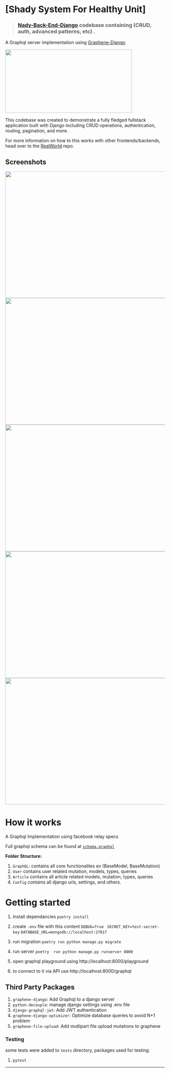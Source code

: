 
# [Shady System For Healthy Unit] 


> ### [Nady-Back-End-Django]() codebase containing (CRUD, auth, advanced patterns, etc) .

A Graphql server implementation using [Graphene-Django](https://docs.graphene-python.org/projects/django/en/latest/#graphene-django)

<img src="logo.png" height="200" width="400"/>

This codebase was created to demonstrate a fully fledged fullstack application built with Django including CRUD operations, authentication, routing, pagination, and more.

For more information on how to this works with other frontends/backends, head over to the [RealWorld](https://github.com/gothinkster/realworld) repo.
## Screenshots

<img src="article_query.png" width="800" height="400"/>

<img src="add_article.png" width="800" height="400"/>

<img src="add_comment.png" width="800" height="400"/>

<img src="get_profile.png" width="800" height="400"/>

<img src="current_user.png" width="800" height="400"/>

# How it works
A Graphql Implementation using facebook relay specs

Full graphql schema can be found at [`schema.graphql`]()

**Folder Structure:**
1) `GraphQL`: contains all core functionalites ex (BaseModel, BaseMutation)
2) `User` contains user related mutation, models, types, queries
3) `Article` contains all article related models, mutation, types, queries
4) `Config` contains all django urls, settings, and others.

# Getting started

1) Install dependancies
`poetry install`

2) create `.env` file with this content
`DEBUG=True ` 
`SECRET_KEY=test-secret-key`
 `DATABASE_URL=mongodb://localhost:27017`
 3) run migration
 `poetry run python manage.py migrate`
4) run server
`poetry  run python manage.py runserver 8000`
5) open graphql playground using http://localhost:8000/playground
6) to connect to it via API use http://localhost:8000/graphql


## Third Party Packages
1) `graphene-django`: Add Graphql to a django server
2) `python-decouple`: manage django settings using .env file
3) `django-graphql-jwt`: Add JWT authentication
4) `graphene-django-optimizer`: Optimize database queries to avoid N+1 problem
5) `graphene-file-upload`: Add mutlipart file upload mutations to graphene

### Testing
some tests were added to `tests` directory, packages used for testing:
1) `pytest`
****

